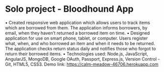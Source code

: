 # Solo project - Bloodhound App
•	Created responsive web application which allows users to track items which are borrowed from them. The application informs borrowers, by email, when they haven’t returned a borrowed item on time.
•	Designed application for use on smart phone, tablet, or computer. Users register what, when, and who borrowed an item and when it needs to be returned. The application checks return status daily and notifies those who forgot to return their borrowed items.
•	Technologies used: Node.js, JavaScript, AngularJS, MongoDB, Google OAuth, Passport, Express.js, Version Control - Git, HTML5, CSS3.
Demo link: https://calm-meadow-46706.herokuapp.com
